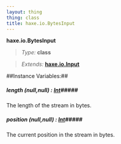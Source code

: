 ```yaml
---
layout: thing
thing: class
title: haxe.io.BytesInput
---
```

**haxe.io.BytesInput**



> *Type:* **class**

> *Extends:* **[haxe.io.Input](Input)**




##Instance Variables:##

##### **length** (null,null) : <a href="../../Int.html" class="type">Int</a>#####
<p>The length of the stream in bytes.
</p>



##### **position** (null,null) : <a href="../../Int.html" class="type">Int</a>#####
<p>The current position in the stream in bytes.
</p>






